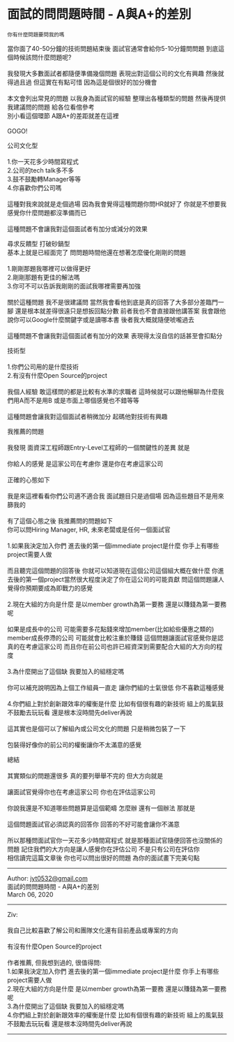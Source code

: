 # 面試的問問題時間 - A與A+的差別

```
你有什麼問題要問我的嗎
```

當你面了40-50分鐘的技術問題結束後 面試官通常會給你5-10分鐘問問題 到底這個時候該問什麼問題呢?\
\
我發現大多數面試者都隨便準備幾個問題 表現出對這個公司的文化有興趣 然後就得過且過 但這實在有點可惜 因為這是個很好的加分機會\
\
本文會列出常見的問題 以我身為面試官的經驗 整理出各種類型的問題 然後再提供我建議問的問題 給各位看倌參考\
別小看這個環節 A跟A+的差距就差在這裡\
\
GOGO!



公司文化型\
\
1.你一天花多少時間寫程式\
2.公司的tech talk多不多\
3.鼓不鼓勵轉Manager等等\
4.你喜歡你們公司嗎\
\
這種對我來說就是走個過場 因為我會覺得這種問題你問HR就好了 你就是不想要我感覺你什麼問題都沒準備而已\
\
這種問題不會讓我對這個面試者有加分或減分的效果



尋求反饋型 打破砂鍋型\
基本上就是已經面完了 問問題時間他還在想著怎麼優化剛剛的問題\
\
1.剛剛那題我哪裡可以做得更好\
2.剛剛那題有更佳的解法嗎\
3.你可不可以告訴我剛剛的面試我哪裡需要再加強\
\
關於這種問題 我不是很建議問 當然我會看他到底是真的回答了大多部分差臨門一腳 還是根本就差得很遠只是想扳回點分數 前者我也不會直接跟他講答案 我會跟他說你可以Google什麼關鍵字或是讀哪本書 後者我大概就隨便唬嚨過去\
\
這種問題不會讓我對這個面試者有加分的效果 表現得太沒自信的話甚至會扣點分



技術型\
\
1.你們公司用的是什麼技術\
2.有沒有什麼Open Source的project\
\
我個人經驗 敢這樣問的都是比較有水準的求職者 這時候就可以跟他暢聊為什麼我們用A而不是用B 或是市面上哪個感覺也不錯等等\
\
這種問題會讓我對這個面試者稍微加分 起碼他對技術有興趣



我推薦的問題\
\
我發現 面資深工程師跟Entry-Level工程師的一個關鍵性的差異 就是\
\
你給人的感覺 是這家公司在考慮你 還是你在考慮這家公司\
\
正確的心態如下\
\
我是來這裡看看你們公司適不適合我 面試題目只是過個場 因為這些題目不是用來篩我的\
\
有了這個心態之後 我推薦問的問題如下\
你可以問Hiring Manager, HR, 未來老闆或是任何一個面試官\
\
1.如果我決定加入你們 進去後的第一個immediate project是什麼 你手上有哪些project需要人做\
\
而且聽完這個問題的回答後 你就可以知道現在這個公司這個組大概在做什麼 你進去後的第一個project當然很大程度決定了你在這公司的可能貢獻 問這個問題讓人覺得你預期要成為即戰力的感覺\
\
2.現在大組的方向是什麼 是以member growth為第一要務 還是以賺錢為第一要務呢\
\
如果是成長中的公司 可能需要多花點錢來增加member(比如給些優惠之類的) member成長停滯的公司 可能就會比較注重於賺錢 這個問題讓面試官感覺你是認真的在考慮這家公司 而且你在前公司也許已經資深到需要配合大組的大方向的程度\
\
3.為什麼開出了這個缺 我要加入的組穩定嗎\
\
你可以補充說明因為上個工作組員一直走 讓你們組的士氣很低 你不喜歡這種感覺\
\
4.你們組上對於創新跟效率的權衡是什麼 比如有個很有趣的新技術 組上的風氣鼓不鼓勵去玩玩看 還是根本沒時間先deliver再說\
\
這其實也是個可以了解組內或公司文化的問題 只是稍微包裝了一下\
\
包裝得好像你的前公司的權衡讓你不太滿意的感覺



總結\
\
其實類似的問題還很多 真的要列舉舉不完的 但大方向就是\
\
讓面試官覺得你也在考慮這家公司 你也在評估這家公司\
\
你說我還是不知道哪些問題算是這個範疇 怎麼辦 還有一個辦法 那就是\
\
這個問題面試官必須認真的回答你 回答的不好可能會讓你不滿意\
\
所以那種問面試官你一天花多少時間寫程式 就是那種面試官隨便回答也沒關係的問題 記住我們的大方向是讓人感覺你在評估公司 不是只有公司在評估你\
相信讀完這篇文章後 你也可以問出很好的問題 為你的面試畫下完美句點



***

Author: jyt0532@gmail.com\
面試的問問題時間 - A與A+的差別\
March 06, 2020

***

&#x20;Ziv:\
\
我自己比較喜歡了解公司和團隊文化還有目前產品或專案的方向\
\
有沒有什麼Open Source的project\
\
作者推薦, 但我想到過的, 很值得問:\
1.如果我決定加入你們 進去後的第一個immediate project是什麼 你手上有哪些project需要人做\
2.現在大組的方向是什麼 是以member growth為第一要務 還是以賺錢為第一要務呢\
3.為什麼開出了這個缺 我要加入的組穩定嗎\
4.你們組上對於創新跟效率的權衡是什麼 比如有個很有趣的新技術 組上的風氣鼓不鼓勵去玩玩看 還是根本沒時間先deliver再說

***
